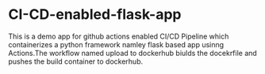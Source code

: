 # CI-CD-enabled-flask-app
This is a demo app for github actions enabled CI/CD Pipeline which containerizes a python  framework namley flask based app usinng Actions.The workflow named upload to dockerhub biulds the docekrfile and pushes the build container to dockerhub.
